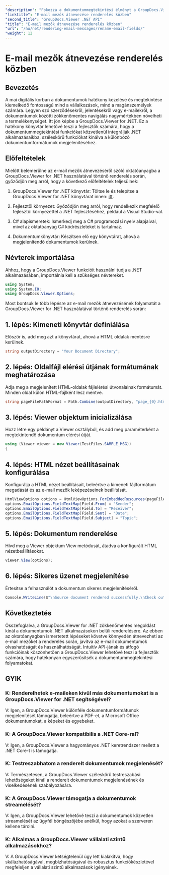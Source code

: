 ```yaml
---
"description": "Fokozza a dokumentummegtekintési élményt a GroupDocs.Viewer for .NET segítségével. Zökkenőmentesen renderelheti és szabhatja testre az e-maileket."
"linktitle": "E-mail mezők átnevezése renderelés közben"
"second_title": "GroupDocs.Viewer .NET API"
"title": "E-mail mezők átnevezése renderelés közben"
"url": "/hu/net/rendering-email-messages/rename-email-fields/"
"weight": 12
---
```


# E-mail mezők átnevezése renderelés közben

## Bevezetés

A mai digitális korban a dokumentumok hatékony kezelése és megtekintése kiemelkedő fontosságú mind a vállalkozások, mind a magánszemélyek számára. Legyen szó szerződésekről, jelentésekről vagy e-mailekről, a dokumentumok közötti zökkenőmentes navigálás nagymértékben növelheti a termelékenységet. Itt jön képbe a GroupDocs.Viewer for .NET. Ez a hatékony könyvtár lehetővé teszi a fejlesztők számára, hogy a dokumentummegtekintési funkciókat közvetlenül integrálják .NET alkalmazásaikba, széleskörű funkciókat kínálva a különböző dokumentumformátumok megjelenítéséhez.

## Előfeltételek

Mielőtt belemerülne az e-mail mezők átnevezéséről szóló oktatóanyagba a GroupDocs.Viewer for .NET használatával történő renderelés során, győződjön meg arról, hogy a következő előfeltételek teljesülnek:

1. GroupDocs.Viewer for .NET könyvtár: Töltse le és telepítse a GroupDocs.Viewer for .NET könyvtárat innen: [itt](https://releases.groupdocs.com/viewer/net/).

2. Fejlesztői környezet: Győződjön meg arról, hogy rendelkezik megfelelő fejlesztői környezettel a .NET fejlesztéséhez, például a Visual Studio-val.

3. C# alapismeretek: Ismerkedj meg a C# programozási nyelv alapjaival, mivel az oktatóanyag C# kódrészleteket is tartalmaz.

4. Dokumentumkönyvtár: Készítsen elő egy könyvtárat, ahová a megjelenítendő dokumentumok kerülnek.

## Névterek importálása

Ahhoz, hogy a GroupDocs.Viewer funkcióit használni tudja a .NET alkalmazásában, importálnia kell a szükséges névtereket.

```csharp
using System;
using System.IO;
using GroupDocs.Viewer.Options;
```

Most bontsuk le több lépésre az e-mail mezők átnevezésének folyamatát a GroupDocs.Viewer for .NET használatával történő renderelés során:

## 1. lépés: Kimeneti könyvtár definiálása

Először is, add meg azt a könyvtárat, ahová a HTML oldalak mentésre kerülnek.

```csharp
string outputDirectory = "Your Document Directory";
```

## 2. lépés: Oldalfájl elérési útjának formátumának meghatározása

Adja meg a megjelenített HTML-oldalak fájlelérési útvonalainak formátumát. Minden oldal külön HTML-fájlként lesz mentve.

```csharp
string pageFilePathFormat = Path.Combine(outputDirectory, "page_{0}.html");
```

## 3. lépés: Viewer objektum inicializálása

Hozz létre egy példányt a Viewer osztályból, és add meg paraméterként a megtekintendő dokumentum elérési útját.

```csharp
using (Viewer viewer = new Viewer(TestFiles.SAMPLE_MSG))
{
```

## 4. lépés: HTML nézet beállításainak konfigurálása

Konfigurálja a HTML nézet beállításait, beleértve a kimeneti fájlformátum megadását és az e-mail mezők leképezéseinek beállítását.

```csharp
HtmlViewOptions options = HtmlViewOptions.ForEmbeddedResources(pageFilePathFormat);
options.EmailOptions.FieldTextMap[Field.From] = "Sender";
options.EmailOptions.FieldTextMap[Field.To] = "Receiver";
options.EmailOptions.FieldTextMap[Field.Sent] = "Date";
options.EmailOptions.FieldTextMap[Field.Subject] = "Topic";
```

## 5. lépés: Dokumentum renderelése

Hívd meg a Viewer objektum View metódusát, átadva a konfigurált HTML nézetbeállításokat.

```csharp
viewer.View(options);
```

## 6. lépés: Sikeres üzenet megjelenítése

Értesítse a felhasználót a dokumentum sikeres megjelenítéséről.

```csharp
Console.WriteLine($"\nSource document rendered successfully.\nCheck output in {outputDirectory}.");
```

## Következtetés

Összefoglalva, a GroupDocs.Viewer for .NET zökkenőmentes megoldást kínál a dokumentumok .NET alkalmazásokon belüli renderelésére. Az ebben az oktatóanyagban ismertetett lépéseket követve könnyedén átnevezheti az e-mail mezőket a renderelés során, javítva az e-mail dokumentumok olvashatóságát és használhatóságát. Intuitív API-jának és átfogó funkcióinak köszönhetően a GroupDocs.Viewer lehetővé teszi a fejlesztők számára, hogy hatékonyan egyszerűsítsék a dokumentummegtekintési folyamatokat.

## GYIK

### K: Renderelhetek e-maileken kívül más dokumentumokat is a GroupDocs.Viewer for .NET segítségével?

V: Igen, a GroupDocs.Viewer különféle dokumentumformátumok megjelenítését támogatja, beleértve a PDF-et, a Microsoft Office dokumentumokat, a képeket és egyebeket.

### K: A GroupDocs.Viewer kompatibilis a .NET Core-ral?

V: Igen, a GroupDocs.Viewer a hagyományos .NET keretrendszer mellett a .NET Core-t is támogatja.

### K: Testreszabhatom a renderelt dokumentumok megjelenését?

V: Természetesen, a GroupDocs.Viewer széleskörű testreszabási lehetőségeket kínál a renderelt dokumentumok megjelenésének és viselkedésének szabályozására.

### K: A GroupDocs.Viewer támogatja a dokumentumok streamelését?

V: Igen, a GroupDocs.Viewer lehetővé teszi a dokumentumok közvetlen streamelését az ügyfél böngészőjébe anélkül, hogy azokat a szerveren kellene tárolni.

### K: Alkalmas a GroupDocs.Viewer vállalati szintű alkalmazásokhoz?

V: A GroupDocs.Viewer kétségtelenül úgy lett kialakítva, hogy skálázhatóságával, megbízhatóságával és robusztus funkciókészletével megfeleljen a vállalati szintű alkalmazások igényeinek.